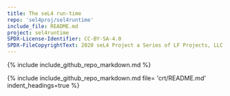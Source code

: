```yaml
---
title: The seL4 run-time
repo: 'sel4proj/sel4runtime'
include_file: README.md
project: sel4runtime
SPDX-License-Identifier: CC-BY-SA-4.0
SPDX-FileCopyrightText: 2020 seL4 Project a Series of LF Projects, LLC.
---
```


{% include include_github_repo_markdown.md  %}

{% include include_github_repo_markdown.md file= 'crt/README.md' indent_headings=true %}
